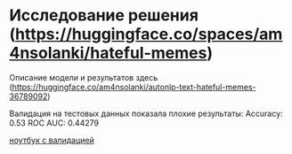 # Исследование решения (https://huggingface.co/spaces/am4nsolanki/hateful-memes)

Описание модели и результатов здесь (https://huggingface.co/am4nsolanki/autonlp-text-hateful-memes-36789092)

Валидация на тестовых данных показала плохие результаты:
Accuracy: 0.53	ROC AUC: 0.44279

[ноутбук с валидацией](eval.ipynb)